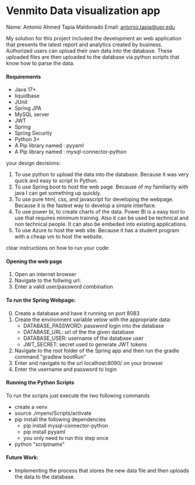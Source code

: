 # Venmito Data visualization app

Name: Antonio Ahmed Tapia Maldonado
Email: antonio.tapia@upr.edu    

My solution for this project included the development an web application that presents the latest report and analytics created by business. Authorized users can upload their own data into the database. These uploaded files are then uploaded to the database via python scripts that know how to parse the data.

#### Requirements
* Java 17+
* liquidbase
* JUnit
* Spring JPA
* MySQL server
* JWT
* Spring
* Spring Security
* Python 3+
* A Pip library named : pyyaml
* A Pip library named : mysql-connector-python

your design decisions:
1. To use python to upload the data into the database. Because it was very quick and easy to script in Python.
2. To use Spring boot to host the web page. Because of my familiarity with java I can get something up quickly.
3. To use pure html, css, and javascript for developing the webpage. Because it is the fastest way to develop a simple interface.
4. To use power bi, to create charts of the data. Power BI is a easy tool to use that requires minimum training. Also it can be used be technical and non technical people. It can also be embeded into existing applications.
5. To use Azure to host the web site. Because it has a student program with a cheap vm to host the website.

clear instructions on how to run your code:

#### Opening the web page
1. Open an internet browser
2. Navigate to the follwing url:
3. Enter a valid user/password combination

#### To run the Spring Webpage:
0. Create a database and have it running on port 8083
1. Create the environment variable velow with the appropriate data:
    * DATABASE_PASSWORD: password login into the database
    * DATABASE_URL: url of the the given database
    * DATABASE_USER: username of the database user
    * JWT_SECRET: secret used to generate JWT tokens
2. Navigate to the root folder of the Spring app and then run the gradle command "gradlew bootRun"
3. Enter and navigate to the url localhost:8090/ on your browser 
4. Enter the username and password to login


#### Running the Python Scripts
To run the scripts just execute the two following commands 
- create a venv
- source ./myenv/Scripts/activate
- pip install the following dependencies
    - pip install mysql-connector-python
    - pip install pyyaml
    - you only need to run this step once  
- python "scriptname" 



#### Future Work:
- Implementing the process that stores the new data file and then uploads the data to the database.